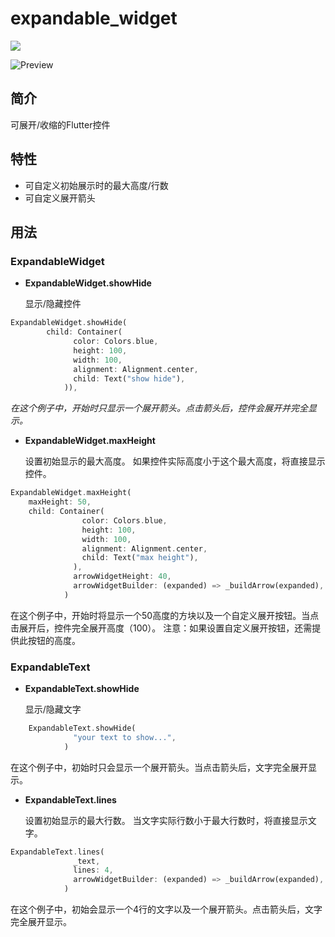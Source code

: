 # expandable_widget

<a href="https://pub.dev/packages/expandable_widget">
  <img src="https://img.shields.io/pub/v/expandable_widget.svg"/>
</a>

![Preview](example/preview/preview.gif)

## 简介

可展开/收缩的Flutter控件

## 特性
* 可自定义初始展示时的最大高度/行数
* 可自定义展开箭头

## 用法

### ExpandableWidget
* **ExpandableWidget.showHide**

    显示/隐藏控件
``` dart
ExpandableWidget.showHide(
        child: Container(
              color: Colors.blue,
              height: 100,
              width: 100,
              alignment: Alignment.center,
              child: Text("show hide"),
            )),
```
*在这个例子中，开始时只显示一个展开箭头。点击箭头后，控件会展开并完全显示。*

* **ExpandableWidget.maxHeight**

    设置初始显示的最大高度。
    如果控件实际高度小于这个最大高度，将直接显示控件。
``` dart 
ExpandableWidget.maxHeight(
    maxHeight: 50,
    child: Container(
                color: Colors.blue,
                height: 100,
                width: 100,
                alignment: Alignment.center,
                child: Text("max height"),
              ),
              arrowWidgetHeight: 40,
              arrowWidgetBuilder: (expanded) => _buildArrow(expanded),
            )
```
在这个例子中，开始时将显示一个50高度的方块以及一个自定义展开按钮。当点击展开后，控件完全展开高度（100）。
注意：如果设置自定义展开按钮，还需提供此按钮的高度。

### ExpandableText

* **ExpandableText.showHide**

    显示/隐藏文字
``` dart
    ExpandableText.showHide(
              "your text to show...",
            )
```
在这个例子中，初始时只会显示一个展开箭头。当点击箭头后，文字完全展开显示。

* **ExpandableText.lines**

    设置初始显示的最大行数。
    当文字实际行数小于最大行数时，将直接显示文字。
```dart
ExpandableText.lines(
              _text,
              lines: 4,
              arrowWidgetBuilder: (expanded) => _buildArrow(expanded),
            )
```
在这个例子中，初始会显示一个4行的文字以及一个展开箭头。点击箭头后，文字完全展开显示。
